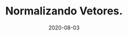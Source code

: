 ---
layout: page
title: "Normalizando Vetores."
date: 2020-08-03
type: video
description: Neste vídeo explico sobre vetores unitários e como normalizar vetores. Vetores normalizados simplificam as contas e sempre aparece em códigos que trabalham com vetores.
entry_number: 81
youtube_video_id: 1oL3UCzEA1M
repository: 0081-curso-js-p5-parte36
has_code: false
has_p5: true
p5_code_id: z_1q3bv2o
tags: [Curso Javascript, P5, Vetores, Normalização, Vetor Unitário]
playlists: [Curso de JavaScript com P5.js]
permalink: /curso-javascript-p5-36/
---